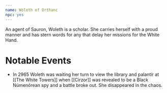 ```yaml
---
name: Woleth of Orthanc
npc: yes
---
```


An agent of Sauron, Woleth is a scholar. She carries herself with a proud manner and has stern words for any that delay her missions for the White Hand.

# Notable Events

* In 2965 Woleth was waiting her turn to view the library and palantír at [[The White Towers]] when [[Cirzor]] was revealed to be a Black Númenórean spy and a battle broke out. She disappeared in the chaos.